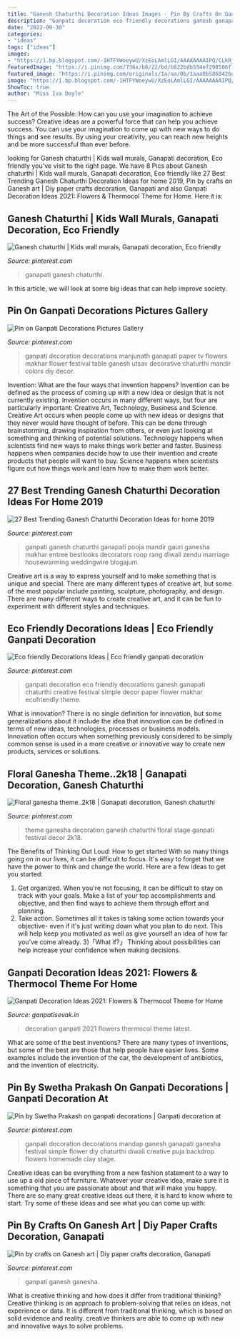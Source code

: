 ```yaml
---
title: "Ganesh Chaturthi Decoration Ideas Images - Pin By Crafts On Ganesh Art"
description: "Ganpati decoration eco friendly decorations ganesh ganapati chaturthi creative festival simple decor paper flower makhar ecofriendly theme"
date: "2022-09-30"
categories:
- "ideas"
tags: ["ideas"]
images:
- "https://1.bp.blogspot.com/-1HTFYWoeywU/XzEoLAmlLGI/AAAAAAAAIPQ/CLkRjAgf_WcBIjFGd0sIKOqbK-emXB0XACLcBGAsYHQ/s800/Ganpati-Decoration-Ideas-for-Home-4.jpg"
featuredImage: "https://i.pinimg.com/736x/b8/22/bd/b822bdb554ef298506f7b63485107877.jpg"
featured_image: "https://i.pinimg.com/originals/1a/aa/0b/1aaa0b5868426d94a7d883baad4af614.jpg"
image: "https://1.bp.blogspot.com/-1HTFYWoeywU/XzEoLAmlLGI/AAAAAAAAIPQ/CLkRjAgf_WcBIjFGd0sIKOqbK-emXB0XACLcBGAsYHQ/s800/Ganpati-Decoration-Ideas-for-Home-4.jpg"
ShowToc: true
author: "Miss Iva Doyle"
---
```



The Art of the Possible: How can you use your imagination to achieve success?
Creative ideas are a powerful force that can help you achieve success. You can use your imagination to come up with new ways to do things and see results. By using your creativity, you can reach new heights and be more successful than ever before.

	

		
looking for Ganesh chaturthi | Kids wall murals, Ganapati decoration, Eco friendly you've visit to the right page. We have 8 Pics about Ganesh chaturthi | Kids wall murals, Ganapati decoration, Eco friendly like 27 Best Trending Ganesh Chaturthi Decoration Ideas for home 2019, Pin by crafts on Ganesh art | Diy paper crafts decoration, Ganapati and also Ganpati Decoration Ideas 2021: Flowers &amp; Thermocol Theme for Home. Here it is:
		
    
## Ganesh Chaturthi | Kids Wall Murals, Ganapati Decoration, Eco Friendly

<img loading=lazy src="http://i.pinimg.com/736x/cb/93/e8/cb93e8c05297d6fac1c45132288b7d50.jpg" onerror="this.onerror=null;this.src='https://tse2.mm.bing.net/th?id=OIP.hTWyGRNhfEL1aD0OPRQLEAHaJ3&amp;pid=15.1';" alt="Ganesh chaturthi | Kids wall murals, Ganapati decoration, Eco friendly">

_Source: pinterest.com_

>ganapati ganesh chaturthi. 

	

In this article, we will look at some big ideas that can help improve society.

    
## Pin On Ganpati Decorations Pictures Gallery

<img loading=lazy src="https://i.pinimg.com/736x/1a/9d/e9/1a9de94d66c741b2fd9c404689b0507a.jpg" onerror="this.onerror=null;this.src='https://tse2.mm.bing.net/th?id=OIP.yoqoGFTofwhyLAki4ye5sQHaKz&amp;pid=15.1';" alt="Pin on Ganpati Decorations Pictures Gallery">

_Source: pinterest.com_

>ganpati decoration decorations manjunath ganapati paper tv flowers makhar flower festival table ganesh utsav decorative chaturthi mandir colors diy decor. 

	

Invention: What are the four ways that invention happens?
Invention can be defined as the process of coming up with a new idea or design that is not currently existing. Invention occurs in many different ways, but four are particularly important: Creative Art, Technology, Business and Science. 
Creative Art occurs when people come up with new ideas or designs that they never would have thought of before. This can be done through brainstorming, drawing inspiration from others, or even just looking at something and thinking of potential solutions. Technology happens when scientists find new ways to make things work better and faster. Business happens when companies decide how to use their invention and create products that people will want to buy. Science happens when scientists figure out how things work and learn how to make them work better.

    
## 27 Best Trending Ganesh Chaturthi Decoration Ideas For Home 2019

<img loading=lazy src="https://i.pinimg.com/736x/13/df/58/13df58c25391cd0b496b7b2778e6af7d.jpg" onerror="this.onerror=null;this.src='https://tse3.mm.bing.net/th?id=OIP.aFGegGR1UTie6hLA_SvZrgHaF5&amp;pid=15.1';" alt="27 Best Trending Ganesh Chaturthi Decoration Ideas for home 2019">

_Source: pinterest.com_

>ganpati ganesh chaturthi ganapati pooja mandir gauri ganesha makhar entree bestlooks decorators roop rang diwali zendu marriage housewarming weddingwire blogajum. 

	

Creative art is a way to express yourself and to make something that is unique and special. There are many different types of creative art, but some of the most popular include painting, sculpture, photography, and design. There are many different ways to create creative art, and it can be fun to experiment with different styles and techniques.

    
## Eco Friendly Decorations Ideas | Eco Friendly Ganpati Decoration

<img loading=lazy src="https://i.pinimg.com/originals/1a/aa/0b/1aaa0b5868426d94a7d883baad4af614.jpg" onerror="this.onerror=null;this.src='https://tse4.mm.bing.net/th?id=OIP.LAOahgsJ7Tj3dBlkLvZk5wHaLH&amp;pid=15.1';" alt="Eco friendly Decorations Ideas | Eco friendly ganpati decoration">

_Source: pinterest.com_

>ganpati decoration eco friendly decorations ganesh ganapati chaturthi creative festival simple decor paper flower makhar ecofriendly theme. 

	

What is innovation?
There is no single definition for innovation, but some generalizations about it include the idea that innovation can be defined in terms of new ideas, technologies, processes or business models. Innovation often occurs when something previously considered to be simply common sense is used in a more creative or innovative way to create new products, services or solutions.

    
## Floral Ganesha Theme..2k18 | Ganapati Decoration, Ganesh Chaturthi

<img loading=lazy src="https://i.pinimg.com/736x/d9/05/1d/d9051d08bbca3b18c27ce6faa955480f.jpg" onerror="this.onerror=null;this.src='https://tse1.mm.bing.net/th?id=OIP.cQHMzKavnvkl3UfE8UFEawHaJ3&amp;pid=15.1';" alt="Floral ganesha theme..2k18 | Ganapati decoration, Ganesh chaturthi">

_Source: pinterest.com_

>theme ganesha decoration ganesh chaturthi floral stage ganpati festival decor 2k18. 

	

The Benefits of Thinking Out Loud: How to get started
With so many things going on in our lives, it can be difficult to focus. It's easy to forget that we have the power to think and change the world. Here are a few ideas to get you started: 
1) Get organized. When you're not focusing, it can be difficult to stay on track with your goals. Make a list of your top accomplishments and objective, and then find ways to achieve them through effort and planning. 
2) Take action. Sometimes all it takes is taking some action towards your objective- even if it's just writing down what you plan to do next. This will help keep you motivated as well as give yourself an idea of how far you've come already. 
3)「What if?」 Thinking about possibilities can help increase your confidence when making decisions.

    
## Ganpati Decoration Ideas 2021: Flowers &amp; Thermocol Theme For Home

<img loading=lazy src="https://1.bp.blogspot.com/-1HTFYWoeywU/XzEoLAmlLGI/AAAAAAAAIPQ/CLkRjAgf_WcBIjFGd0sIKOqbK-emXB0XACLcBGAsYHQ/s800/Ganpati-Decoration-Ideas-for-Home-4.jpg" onerror="this.onerror=null;this.src='https://tse4.mm.bing.net/th?id=OIP.Fyk2EJpwpmBKoHbe0tW3AgHaJ4&amp;pid=15.1';" alt="Ganpati Decoration Ideas 2021: Flowers &amp; Thermocol Theme for Home">

_Source: ganpatisevak.in_

>decoration ganpati 2021 flowers thermocol theme latest. 

	

What are some of the best inventions?
There are many types of inventions, but some of the best are those that help people have easier lives. Some examples include the invention of the car, the development of antibiotics, and the invention of electricity.

    
## Pin By Swetha Prakash On Ganpati Decorations | Ganpati Decoration At

<img loading=lazy src="https://i.pinimg.com/originals/ae/e9/e2/aee9e21dc0f747b8d5bb773595e237bb.jpg" onerror="this.onerror=null;this.src='https://tse4.mm.bing.net/th?id=OIP.rdc8qAAEnAfHcEwud56VpQHaJ4&amp;pid=15.1';" alt="Pin by Swetha Prakash on ganpati decorations | Ganpati decoration at">

_Source: pinterest.com_

>ganpati decoration decorations mandap ganesh ganapati ganesha festival simple flower diy chaturthi diwali creative puja backdrop flowers homemade clay stage. 

	

Creative ideas can be everything from a new fashion statement to a way to use up a old piece of furniture. Whatever your creative idea, make sure it is something that you are passionate about and that will make you happy. There are so many great creative ideas out there, it is hard to know where to start. Try some of these ideas and see what you can come up with: 

    
## Pin By Crafts On Ganesh Art | Diy Paper Crafts Decoration, Ganapati

<img loading=lazy src="https://i.pinimg.com/736x/b8/22/bd/b822bdb554ef298506f7b63485107877.jpg" onerror="this.onerror=null;this.src='https://tse2.mm.bing.net/th?id=OIP.-uxCz9-iZrb9RCaOJsHwfAHaEu&amp;pid=15.1';" alt="Pin by crafts on Ganesh art | Diy paper crafts decoration, Ganapati">

_Source: pinterest.com_

>ganpati ganesh ganesha. 

	

What is creative thinking and how does it differ from traditional thinking?
Creative thinking is an approach to problem-solving that relies on ideas, not experience or data. It is different from traditional thinking, which is based on solid evidence and reality. creative thinkers are able to come up with new and innovative ways to solve problems.

